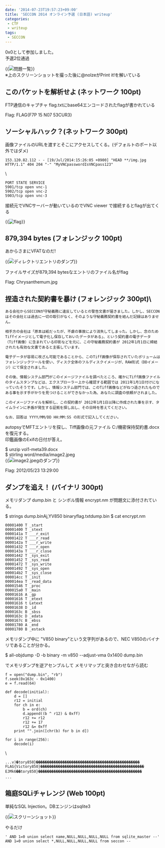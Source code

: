 ```yaml
---
date: '2014-07-23T19:57:23+09:00'
title: 'SECCON 2014 オンライン予選 (日本語) writeup'
categories:
 - CTF
 - writeup
tags:
 - SECCON
---
```


0x0として参加しました。\
予選2位通過

{{<image classes="fancybox" src="/assets/seccon-2014-online-japanese-quals-writeup/457b016a7d87f547798e78390869ca63.png" title="問題一覧">}}\
※上のスクリーンショットを撮った後に@nolzeがPrint it!を解いている

<!--more-->

## このパケットを解析せよ (ネットワーク 100pt)

FTP通信のキャプチャ
flag.txtにbase64エンコードされたflagが書かれている

Flag: FLAG{F7P 15 N07 53CUR3}

## ソーシャルハック？(ネットワーク 300pt)

画像ファイルのURLを渡すとそこにアクセスしてくる。(デフォルトのポート以外ではダメ)

    153.120.82.112 - - [19/Jul/2014:15:26:05 +0900] "HEAD **/img.jpg HTTP/1.1" 404 204 "-" "MyVNCpasswordIsVNCpass123"

\

    PORT STATE SERVICE
    5901/tcp open vnc-1
    5902/tcp open vnc-2
    5903/tcp open vnc-3

接続元でVNCサーバーが動いているのでVNC viewer で接続するとflagが出てくる

{{<image classes="fancybox" src="/assets/seccon-2014-online-japanese-quals-writeup/754939e70eef9b6b679707877bb1a2c2.png" title="flag">}}

## 879,394 bytes (フォレンジック 100pt)

あからさまにVFATなのだ!

{{<image classes="fancybox" src="/assets/seccon-2014-online-japanese-quals-writeup/699f28ab44efadad50453450be6c4208.png" title="ディレクトリエントリのダンプ">}}

ファイルサイズが879,394 bytesなエントリのファイル名がflag

Flag: Chrysanthemum.jpg

## 捏造された契約書を暴け (フォレンジック 300pt)\

    ある会社からSECCONが守秘義務に違反しているとの警告文書が届きました。しかし、SECCON はその会社とは過去に一切の取引がなく、そのような守秘義務契約書を結んだ記録はありません。

    相手方の会社は「原本は紙だったが、不慮の事故により消失してしまった。しかし、念のためTiffイメージとして電子化し保存しておいたデータがある」、という契約書の電子データ（Tiff画像）に含まれている印影などを元に、この守秘義務契約書が 2012年1月1日に締結されたも有効な文書であると主張しています。

    電子データが容易に改ざん可能であることから、このTiff画像が保存されていたボリュームはフォレンジックツールを使い、ディスク全体のフルディスクイメージが、RAW形式（DDイメージ）にて保全されました。

    その後、情報システム部門がこのイメージファイルを調べたところ、確かにTiff画像ファイルのタイムスタンプなどは、エクスプローラー上から確認する範囲では 2011年1月1日付けになっていたそうです。しかし、情報システム部門では、このTiff画像などがねつ造されたものである事を示す手がかりを見つけることができなかった為、あなたに調査の依頼がされました。

    このイメージファイルを解析し、この契約書が 2012年1月1日以降に作成された事を示す、タイムラインに矛盾が発生する証拠を探し出し、その日時を答えてください。

    なお、回答は YYYY/MM/DD HH:MM:SS の形式で記入してください。 

autopsyでMFTエントリを探し、Tiff画像の元ファイル C:/機密保持契約書.docxを復元する。\
印鑑画像のExifの日付が答え。

$ unzip vol1-meta39.docx\
$ stirling word/media/image2.jpeg\
{{<image classes="fancybox" src="/assets/seccon-2014-online-japanese-quals-writeup/e68cc65205fec8cf6290832229c4c61b.png" title="image2.jpegのダンプ">}}

Flag: 2012/05/23 13:29:00

## ダンプを追え！ (バイナリ 300pt)

メモリダンプ dump.bin と シンボル情報 encrypt.nm
が問題文に添付されている。

$ strings dump.binAj,YV850 binaryflag.txtdump.bin
$ cat encrypt.nm

    00001400 T _start
    00001400 T _stext
    0000141a T ___r_exit
    00001422 T ___r_read
    0000142a T ___r_write
    00001432 T ___r_open
    0000143a T ___r_close
    00001442 T _sys_exit
    00001452 T _sys_read
    00001472 T _sys_write
    00001492 T _sys_open
    000014b2 T _sys_close
    000014cc T _init
    000014ea T _read_data
    00001546 T _proc
    000015a0 T _main
    00001616 A _gp
    00001616 T _etext
    00001616 t Letext
    00001638 D _id
    0000163c B _sbss
    0000163c D _edata
    0000167c B _ebss
    00001780 A _end
    00001780 B _estack

メモリダンプ中に "V850 binary"という文字列があるので、NEC V850のバイナリであることが分かる。

$ all-objdump -D -b binary -m v850 --adjust-vma 0x1400 dump.bin

でメモリダンプを逆アセンブルして メモリマップと突き合わせながら読む

    f = open("dump.bin", "rb")
    f.seek(0x163c - 0x1400)
    e = f.read(64)

    def decode(initial):
        d = []
        r12 = initial
        for ch in e:
            b = ord(ch)
            d.append((b ^ r12) & 0xff)
            r12 += r12
            r12 += 17
            r12 &= 0xff
        print "".join([chr(b) for b in d])

    for i in range(256):
        decode(i)
\

    ...v)�tory850}�����������������������������������������������
    FLAG{Victory850}�����������������������������������������������
    EJMk6��tory850}�����������������������������������������������
    ...

## 箱庭SQLiチャレンジ (Web 100pt)

単純なSQL Injection。DBエンジンはsqlite3

{{<image classes="fancybox" src="/assets/seccon-2014-online-japanese-quals-writeup/268fd9f4247c0775f45135095fe03465.png" title="スクリーンショット">}}

やるだけ

    ' AND 1=0 union select name,NULL,NULL,NULL,NULL from sqlite_master --' AND 1=0 union select *,NULL,NULL,NULL,NULL from seccon --

